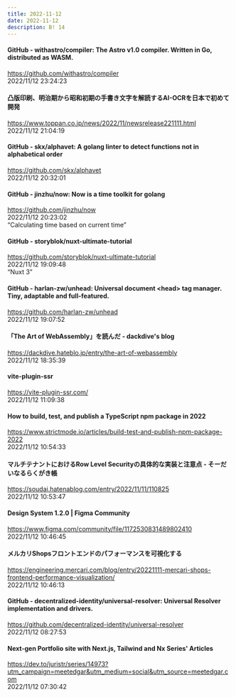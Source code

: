 ```yaml
---
title: 2022-11-12
date: 2022-11-12
description: B! 14
---
```


#### GitHub - withastro/compiler: The Astro v1.0 compiler. Written in Go, distributed as WASM.
https://github.com/withastro/compiler<br>
2022/11/12 23:24:23<br>


#### 凸版印刷、明治期から昭和初期の手書き文字を解読するAI-OCRを日本で初めて開発
https://www.toppan.co.jp/news/2022/11/newsrelease221111.html<br>
2022/11/12 21:04:19<br>


#### GitHub - skx/alphavet: A golang linter to detect functions not in alphabetical order
https://github.com/skx/alphavet<br>
2022/11/12 20:32:01<br>


#### GitHub - jinzhu/now: Now is a time toolkit for golang
https://github.com/jinzhu/now<br>
2022/11/12 20:23:02<br>
“Calculating time based on current time”


#### GitHub - storyblok/nuxt-ultimate-tutorial
https://github.com/storyblok/nuxt-ultimate-tutorial<br>
2022/11/12 19:09:48<br>
“Nuxt 3”


#### GitHub - harlan-zw/unhead: Universal document &lt;head&gt; tag manager. Tiny, adaptable and full-featured.
https://github.com/harlan-zw/unhead<br>
2022/11/12 19:07:52<br>


#### 「The Art of WebAssembly」を読んだ - dackdive's blog
https://dackdive.hateblo.jp/entry/the-art-of-webassembly<br>
2022/11/12 18:35:39<br>


#### vite-plugin-ssr
https://vite-plugin-ssr.com/<br>
2022/11/12 11:09:38<br>


#### How to build, test, and publish a TypeScript npm package in 2022
https://www.strictmode.io/articles/build-test-and-publish-npm-package-2022<br>
2022/11/12 10:54:33<br>


#### マルチテナントにおけるRow Level Securityの具体的な実装と注意点 - そーだいなるらくがき帳
https://soudai.hatenablog.com/entry/2022/11/11/110825<br>
2022/11/12 10:53:47<br>


#### Design System 1.2.0 | Figma Community
https://www.figma.com/community/file/1172530831489802410<br>
2022/11/12 10:46:45<br>


#### メルカリShopsフロントエンドのパフォーマンスを可視化する
https://engineering.mercari.com/blog/entry/20221111-mercari-shops-frontend-performance-visualization/<br>
2022/11/12 10:46:13<br>


#### GitHub - decentralized-identity/universal-resolver: Universal Resolver implementation and drivers.
https://github.com/decentralized-identity/universal-resolver<br>
2022/11/12 08:27:53<br>


#### Next-gen Portfolio site with Next.js, Tailwind and Nx Series' Articles
https://dev.to/juristr/series/14973?utm_campaign=meetedgar&utm_medium=social&utm_source=meetedgar.com<br>
2022/11/12 07:30:42<br>


